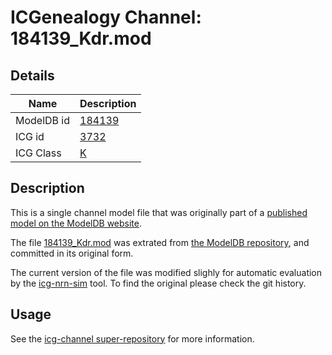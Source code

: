 # ICGenealogy Channel: 184139\_Kdr.mod

## Details

Name | Description
---- | -----------
ModelDB id | [184139](http://senselab.med.yale.edu/ModelDB/ShowModel.cshtml?model=184139)
ICG id | [3732](http://icg.neurotheory.ox.ac.uk/channels/1/3732)
ICG Class | [K](http://icg.neurotheory.ox.ac.uk/channels/1)

## Description

This is a single channel model file that was originally part of a [published model on the ModelDB website](http://senselab.med.yale.edu/mModelDB/ShowModel.cshtml?model=184139).


The file [184139\_Kdr.mod](184139_Kdr.mod) was extrated from [the ModelDB repository](http://senselab.med.yale.edu/ModelDB/ShowModel.cshtml?model=184139), and committed in its original form.

The current version of the file was modified slighly for automatic evaluation by the [icg-nrn-sim](https://github.com/icgenealogy/icg-nrn-sim) tool. To find the original please check the git history.


## Usage

See the [icg-channel super-repository](https://github.com/icgenealogy/icg-channels) for more information.